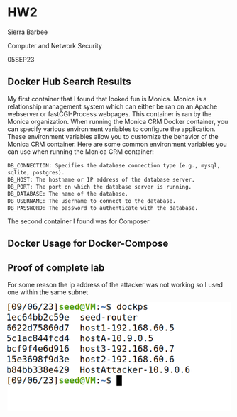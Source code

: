 # HW2
Sierra Barbee

Computer and Network Security

05SEP23

## Docker Hub Search Results
My first container that I found that looked fun is Monica. Monica is a relationship management system which can either be ran on an Apache webserver or fastCGI-Process webpages. This container is ran by the Monica organization. When running the Monica CRM Docker container, you can specify various environment variables to configure the application. These environment variables allow you to customize the behavior of the Monica CRM container. Here are some common environment variables you can use when running the Monica CRM container:

    DB_CONNECTION: Specifies the database connection type (e.g., mysql, sqlite, postgres).
    DB_HOST: The hostname or IP address of the database server.
    DB_PORT: The port on which the database server is running.
    DB_DATABASE: The name of the database.
    DB_USERNAME: The username to connect to the database.
    DB_PASSWORD: The password to authenticate with the database.

The second container I found was for Composer 

## Docker Usage for Docker-Compose 


## Proof of complete lab
For some reason the ip address of the attacker was not working so I used one within the same subnet

![Finished lab](https://github.com/DarkAngelRed/Barbee-CNS-Lab-23/blob/main/HW2/Screenshot%202023-09-06%20221207.png)
